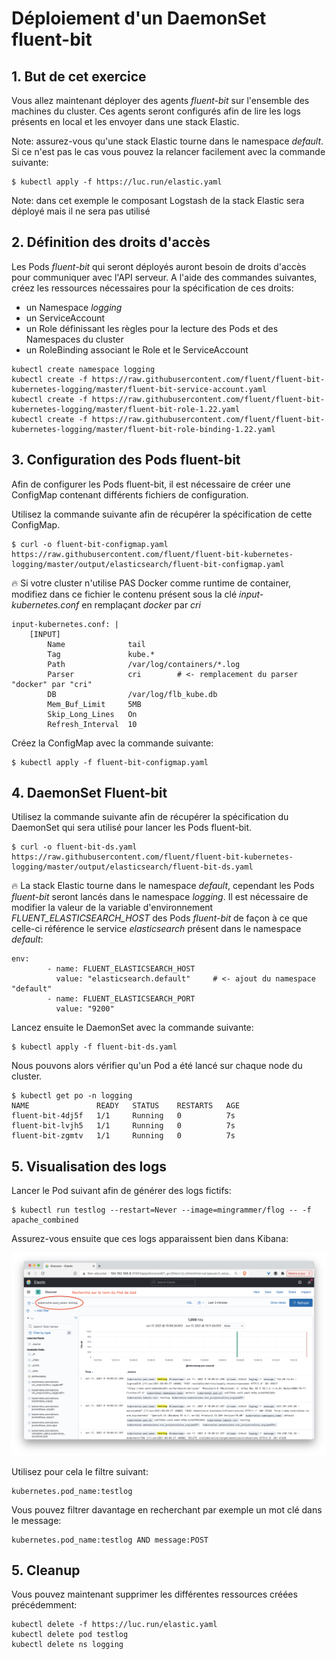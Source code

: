 # Déploiement d'un DaemonSet fluent-bit

## 1. But de cet exercice

Vous allez maintenant déployer des agents *fluent-bit* sur l'ensemble des machines du cluster. Ces agents seront configurés afin de lire les logs présents en local et les envoyer dans une stack Elastic.

Note: assurez-vous qu'une stack Elastic tourne dans le namespace *default*. Si ce n'est pas le cas vous pouvez la relancer facilement avec la commande suivante:

```
$ kubectl apply -f https://luc.run/elastic.yaml
```

Note: dans cet exemple le composant Logstash de la stack Elastic sera déployé mais il ne sera pas utilisé

## 2. Définition des droits d'accès

Les Pods *fluent-bit* qui seront déployés auront besoin de droits d'accès pour communiquer avec l'API serveur.
A l'aide des commandes suivantes, créez les ressources nécessaires pour la spécification de ces droits: 

- un Namespace *logging*
- un ServiceAccount
- un Role définissant les règles pour la lecture des Pods et des Namespaces du cluster
- un RoleBinding associant le Role et le ServiceAccount

```
kubectl create namespace logging
kubectl create -f https://raw.githubusercontent.com/fluent/fluent-bit-kubernetes-logging/master/fluent-bit-service-account.yaml
kubectl create -f https://raw.githubusercontent.com/fluent/fluent-bit-kubernetes-logging/master/fluent-bit-role-1.22.yaml
kubectl create -f https://raw.githubusercontent.com/fluent/fluent-bit-kubernetes-logging/master/fluent-bit-role-binding-1.22.yaml
```

## 3. Configuration des Pods fluent-bit

Afin de configurer les Pods fluent-bit, il est nécessaire de créer une ConfigMap contenant différents fichiers de configuration.

Utilisez la commande suivante afin de récupérer la spécification de cette ConfigMap.

````
$ curl -o fluent-bit-configmap.yaml https://raw.githubusercontent.com/fluent/fluent-bit-kubernetes-logging/master/output/elasticsearch/fluent-bit-configmap.yaml
````

:fire: Si votre cluster n'utilise PAS Docker comme runtime de container, modifiez dans ce fichier le contenu présent sous la clé *input-kubernetes.conf* en remplaçant *docker* par *cri*

````
input-kubernetes.conf: |
    [INPUT]
        Name              tail
        Tag               kube.*
        Path              /var/log/containers/*.log
        Parser            cri        # <- remplacement du parser "docker" par "cri"
        DB                /var/log/flb_kube.db
        Mem_Buf_Limit     5MB
        Skip_Long_Lines   On
        Refresh_Interval  10
````

Créez la ConfigMap avec la commande suivante:

````
$ kubectl apply -f fluent-bit-configmap.yaml
````

## 4. DaemonSet Fluent-bit

Utilisez la commande suivante afin de récupérer la spécification du DaemonSet qui sera utilisé pour lancer les Pods fluent-bit.

````
$ curl -o fluent-bit-ds.yaml https://raw.githubusercontent.com/fluent/fluent-bit-kubernetes-logging/master/output/elasticsearch/fluent-bit-ds.yaml
````

:fire: La stack Elastic tourne dans le namespace *default*, cependant les Pods *fluent-bit* seront lancés dans le namespace *logging*. Il est nécessaire de modifier la valeur de la variable d'environnement *FLUENT_ELASTICSEARCH_HOST* des Pods *fluent-bit* de façon à ce que celle-ci référence le service *elasticsearch* présent dans le namespace *default*:

````
env:
        - name: FLUENT_ELASTICSEARCH_HOST
          value: "elasticsearch.default"     # <- ajout du namespace "default" 
        - name: FLUENT_ELASTICSEARCH_PORT
          value: "9200"
````

Lancez ensuite le DaemonSet avec la commande suivante:

````
$ kubectl apply -f fluent-bit-ds.yaml
````

Nous pouvons alors vérifier qu'un Pod a été lancé sur chaque node du cluster.

```
$ kubectl get po -n logging
NAME               READY   STATUS    RESTARTS   AGE
fluent-bit-4dj5f   1/1     Running   0          7s
fluent-bit-lvjh5   1/1     Running   0          7s
fluent-bit-zgmtv   1/1     Running   0          7s
```

## 5. Visualisation des logs

Lancer le Pod suivant afin de générer des logs fictifs:

```
$ kubectl run testlog --restart=Never --image=mingrammer/flog -- -f apache_combined
```

Assurez-vous ensuite que ces logs apparaissent bien dans Kibana:

![Kibana](./images/kibana-testlog.png)

Utilisez pour cela le filtre suivant:

```
kubernetes.pod_name:testlog
```

Vous pouvez filtrer davantage en recherchant par exemple un mot clé dans le message:

```
kubernetes.pod_name:testlog AND message:POST
```

## 5. Cleanup

Vous pouvez maintenant supprimer les différentes ressources créées précédemment:

```
kubectl delete -f https://luc.run/elastic.yaml
kubectl delete pod testlog
kubectl delete ns logging
```
